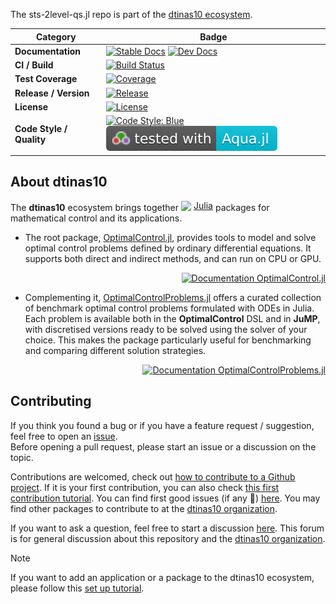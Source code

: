 
<!-- 
For instructions on how to customize this README.template.md and use the centralized workflow,
please see the user guide: https://github.com/orgs/dtinas10/discussions/67
-->

The sts-2level-qs.jl repo is part of the [dtinas10 ecosystem](https://github.com/dtinas10).

| **Category** | **Badge** |
|-----------------------|-----------|
| **Documentation** | [![Stable Docs](https://img.shields.io/badge/docs-stable-blue.svg)](https://dtinas10.org/sts-2level-qs.jl/stable/) [![Dev Docs](https://img.shields.io/badge/docs-dev-8A2BE2.svg)](https://dtinas10.org/sts-2level-qs.jl/dev/) |
| **CI / Build** | [![Build Status](https://github.com/dtinas10/sts-2level-qs.jl/actions/workflows/CI.yml/badge.svg?branch=main)](https://github.com/dtinas10/sts-2level-qs.jl/actions/workflows/CI.yml?query=branch%3Amain) |
| **Test Coverage** | [![Coverage](https://codecov.io/gh/dtinas10/sts-2level-qs.jl/branch/main/graph/badge.svg)](https://codecov.io/gh/dtinas10/sts-2level-qs.jl) |
| **Release / Version** | [![Release](https://img.shields.io/github/v/release/dtinas10/sts-2level-qs.jl.svg)](https://github.com/dtinas10/sts-2level-qs.jl/releases) |
| **License** | [![License](https://img.shields.io/badge/License-MIT-yellow.svg)](https://github.com/dtinas10/sts-2level-qs.jl/blob/master/LICENSE) |
| **Code Style / Quality** | [![Code Style: Blue](https://img.shields.io/badge/code%20style-blue-4495d1.svg)](https://github.com/JuliaDiff/BlueStyle) [![Aqua.jl](https://raw.githubusercontent.com/JuliaTesting/Aqua.jl/master/badge.svg)](https://github.com/JuliaTesting/Aqua.jl) |

## About dtinas10

The **dtinas10** ecosystem brings together <a href="https://julialang.org" style="display:inline-flex; align-items:center;">
  <img src="https://raw.githubusercontent.com/JuliaLang/julia-logo-graphics/master/images/julia.ico" width="16em" style="margin-right:0.3em;">
  Julia
</a> packages for mathematical control and its applications.  

- The root package, [OptimalControl.jl](https://github.com/dtinas10/OptimalControl.jl), provides tools to model and solve optimal control problems defined by ordinary differential equations. It supports both direct and indirect methods, and can run on CPU or GPU.  

<p align="right">
  <a href="http://dtinas10.org/OptimalControl.jl">
    <img src="https://img.shields.io/badge/Documentation-OptimalControl.jl-blue" alt="Documentation OptimalControl.jl">
  </a>
</p>

- Complementing it, [OptimalControlProblems.jl](https://github.com/dtinas10/OptimalControlProblems.jl) offers a curated collection of benchmark optimal control problems formulated with ODEs in Julia. Each problem is available both in the **OptimalControl** DSL and in **JuMP**, with discretised versions ready to be solved using the solver of your choice. This makes the package particularly useful for benchmarking and comparing different solution strategies.  

<p align="right">
  <a href="http://dtinas10.org/OptimalControlProblems.jl">
    <img src="https://img.shields.io/badge/Documentation-OptimalControlProblems.jl-blue" alt="Documentation OptimalControlProblems.jl">
  </a>
</p>

## Contributing

[issue-url]: https://github.com/dtinas10/sts-2level-qs.jl/issues
[first-good-issue-url]: https://github.com/dtinas10/sts-2level-qs.jl/contribute

If you think you found a bug or if you have a feature request / suggestion, feel free to open an [issue][issue-url].  
Before opening a pull request, please start an issue or a discussion on the topic. 

Contributions are welcomed, check out [how to contribute to a Github project](https://docs.github.com/en/get-started/exploring-projects-on-github/contributing-to-a-project). If it is your first contribution, you can also check [this first contribution tutorial](https://github.com/firstcontributions/first-contributions). You can find first good issues (if any 🙂) [here][first-good-issue-url]. You may find other packages to contribute to at the [dtinas10 organization](https://github.com/dtinas10).

If you want to ask a question, feel free to start a discussion [here](https://github.com/orgs/dtinas10/discussions). This forum is for general discussion about this repository and the [dtinas10 organization](https://github.com/dtinas10).

>[!NOTE]
> If you want to add an application or a package to the dtinas10 ecosystem, please follow this [set up tutorial](https://github.com/orgs/dtinas10/discussions/65).
